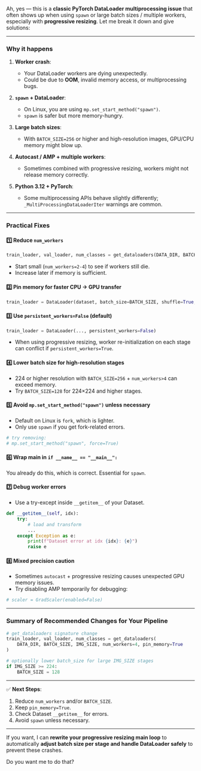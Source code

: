 Ah, yes — this is a **classic PyTorch DataLoader multiprocessing issue** that often shows up when using `spawn` or large batch sizes / multiple workers, especially with **progressive resizing**. Let me break it down and give solutions:

---

### **Why it happens**

1. **Worker crash**:

   * Your DataLoader workers are dying unexpectedly.
   * Could be due to **OOM**, invalid memory access, or multiprocessing bugs.
2. **`spawn` + DataLoader**:

   * On Linux, you are using `mp.set_start_method("spawn")`.
   * `spawn` is safer but more memory-hungry.
3. **Large batch sizes**:

   * With `BATCH_SIZE=256` or higher and high-resolution images, GPU/CPU memory might blow up.
4. **Autocast / AMP + multiple workers**:

   * Sometimes combined with progressive resizing, workers might not release memory correctly.
5. **Python 3.12 + PyTorch**:

   * Some multiprocessing APIs behave slightly differently; `_MultiProcessingDataLoaderIter` warnings are common.

---

### **Practical Fixes**

#### 1️⃣ Reduce `num_workers`

```python
train_loader, val_loader, num_classes = get_dataloaders(DATA_DIR, BATCH_SIZE, IMG_SIZE, num_workers=4)
```

* Start small (`num_workers=2-4`) to see if workers still die.
* Increase later if memory is sufficient.

#### 2️⃣ Pin memory for faster CPU → GPU transfer

```python
train_loader = DataLoader(dataset, batch_size=BATCH_SIZE, shuffle=True, num_workers=4, pin_memory=True)
```

#### 3️⃣ Use `persistent_workers=False` (default)

```python
train_loader = DataLoader(..., persistent_workers=False)
```

* When using progressive resizing, worker re-initialization on each stage can conflict if `persistent_workers=True`.

#### 4️⃣ Lower batch size for high-resolution stages

* 224 or higher resolution with `BATCH_SIZE=256` + `num_workers>4` can exceed memory.
* Try `BATCH_SIZE=128` for 224×224 and higher stages.

#### 5️⃣ Avoid `mp.set_start_method("spawn")` unless necessary

* Default on Linux is `fork`, which is lighter.
* Only use `spawn` if you get fork-related errors.

```python
# try removing:
# mp.set_start_method("spawn", force=True)
```

#### 6️⃣ Wrap main in `if __name__ == "__main__":`

You already do this, which is correct. Essential for `spawn`.

#### 7️⃣ Debug worker errors

* Use a try-except inside `__getitem__` of your Dataset.

```python
def __getitem__(self, idx):
    try:
        # load and transform
        ...
    except Exception as e:
        print(f"Dataset error at idx {idx}: {e}")
        raise e
```

#### 8️⃣ Mixed precision caution

* Sometimes `autocast` + progressive resizing causes unexpected GPU memory issues.
* Try disabling AMP temporarily for debugging:

```python
# scaler = GradScaler(enabled=False)
```

---

### **Summary of Recommended Changes for Your Pipeline**

```python
# get_dataloaders signature change
train_loader, val_loader, num_classes = get_dataloaders(
    DATA_DIR, BATCH_SIZE, IMG_SIZE, num_workers=4, pin_memory=True
)

# optionally lower batch_size for large IMG_SIZE stages
if IMG_SIZE >= 224:
    BATCH_SIZE = 128
```

---

✅ **Next Steps**:

1. Reduce `num_workers` and/or `BATCH_SIZE`.
2. Keep `pin_memory=True`.
3. Check Dataset `__getitem__` for errors.
4. Avoid `spawn` unless necessary.

---

If you want, I can **rewrite your progressive resizing main loop** to automatically **adjust batch size per stage and handle DataLoader safely** to prevent these crashes.

Do you want me to do that?
